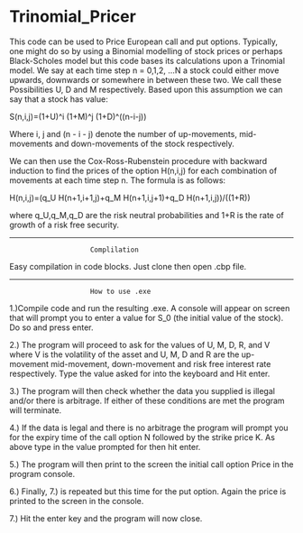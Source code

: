 # Trinomial_Pricer

This code can be used to Price European call and put options. Typically, one might do so by using a Binomial modelling of stock prices or perhaps Black-Scholes model but this code bases its calculations upon a Trinomial model. We say at each time step n = 0,1,2, …N a stock could either move upwards, downwards or somewhere in between these two. We call these Possibilities U, D and M respectively. Based upon this assumption we can say that a stock has value:

S(n,i,j)=(1+U)^i (1+M)^j (1+D)^((n-i-j))

Where i, j and (n - i - j) denote the number of up-movements, mid-movements and down-movements of the stock respectively.


We can then use the Cox-Ross-Rubenstein procedure with backward induction to find the prices of the option H(n,i,j) for each combination of movements at each time step n. The formula is as follows:

H(n,i,j)=(q_U H(n+1,i+1,j)+q_M H(n+1,i,j+1)+q_D H(n+1,i,j))/((1+R))

where q_U,q_M,q_D are the risk neutral probabilities and 1+R is the rate of growth of a risk free security. 




------------------------------------------------------------------------------
						Complilation


Easy compilation in code blocks. Just clone then open .cbp file.

-------------------------------------------------------------------------------
						How to use .exe
						
1.)Compile code and run the resulting .exe. A console will appear on screen that will prompt you to enter a value for S_0 (the initial value of the stock). Do so and press enter.

2.)	The program will proceed to ask for the values of U, M, D, R, and V where V is the volatility of the asset and U, M, D and R are the up-movement mid-movement, down-movement and risk free interest rate respectively. Type the value asked for into the keyboard and Hit enter.

3.)	The program will then check whether the data you supplied is illegal and/or there is arbitrage. If either of these conditions are met the program will terminate.

4.)	If the data is legal and there is no arbitrage the program will prompt you for the expiry time of the call option N followed by the strike price K. As above type in the value prompted for then hit enter.

5.)	The program will then print to the screen the initial call option Price in the program console.

6.)	Finally, 7.) is repeated but this time for the put option. Again the price is printed to the screen in the console.

7.)	Hit the enter key and the program will now close.
						



